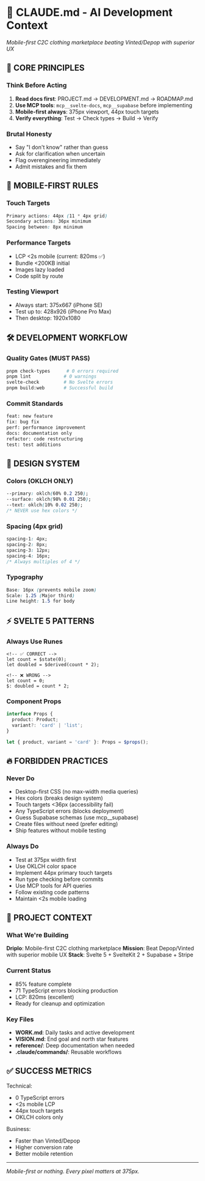 # 🤖 CLAUDE.md - AI Development Context

*Mobile-first C2C clothing marketplace beating Vinted/Depop with superior UX*

## 🎯 **CORE PRINCIPLES**

### Think Before Acting
1. **Read docs first**: PROJECT.md → DEVELOPMENT.md → ROADMAP.md
2. **Use MCP tools**: `mcp__svelte-docs`, `mcp__supabase` before implementing
3. **Mobile-first always**: 375px viewport, 44px touch targets
4. **Verify everything**: Test → Check types → Build → Verify

### Brutal Honesty
- Say "I don't know" rather than guess
- Ask for clarification when uncertain
- Flag overengineering immediately
- Admit mistakes and fix them

## 📱 **MOBILE-FIRST RULES**

### Touch Targets
```css
Primary actions: 44px (11 * 4px grid)
Secondary actions: 36px minimum
Spacing between: 8px minimum
```

### Performance Targets
- LCP <2s mobile (current: 820ms ✅)
- Bundle <200KB initial
- Images lazy loaded
- Code split by route

### Testing Viewport
- Always start: 375x667 (iPhone SE)
- Test up to: 428x926 (iPhone Pro Max)
- Then desktop: 1920x1080

## 🛠 **DEVELOPMENT WORKFLOW**

### Quality Gates (MUST PASS)
```bash
pnpm check-types      # 0 errors required
pnpm lint            # 0 warnings
svelte-check         # No Svelte errors
pnpm build:web       # Successful build
```

### Commit Standards
```bash
feat: new feature
fix: bug fix
perf: performance improvement
docs: documentation only
refactor: code restructuring
test: test additions
```

## 🎨 **DESIGN SYSTEM**

### Colors (OKLCH ONLY)
```css
--primary: oklch(60% 0.2 250);
--surface: oklch(98% 0.01 250);
--text: oklch(10% 0.02 250);
/* NEVER use hex colors */
```

### Spacing (4px grid)
```css
spacing-1: 4px;
spacing-2: 8px;
spacing-3: 12px;
spacing-4: 16px;
/* Always multiples of 4 */
```

### Typography
```css
Base: 16px (prevents mobile zoom)
Scale: 1.25 (Major third)
Line height: 1.5 for body
```

## ⚡ **SVELTE 5 PATTERNS**

### Always Use Runes
```svelte
<!-- ✅ CORRECT -->
let count = $state(0);
let doubled = $derived(count * 2);

<!-- ❌ WRONG -->
let count = 0;
$: doubled = count * 2;
```

### Component Props
```typescript
interface Props {
  product: Product;
  variant?: 'card' | 'list';
}

let { product, variant = 'card' }: Props = $props();
```

## 🔥 **FORBIDDEN PRACTICES**

### Never Do
- Desktop-first CSS (no max-width media queries)
- Hex colors (breaks design system)
- Touch targets <36px (accessibility fail)
- Any TypeScript errors (blocks deployment)
- Guess Supabase schemas (use mcp__supabase)
- Create files without need (prefer editing)
- Ship features without mobile testing

### Always Do
- Test at 375px width first
- Use OKLCH color space
- Implement 44px primary touch targets
- Run type checking before commits
- Use MCP tools for API queries
- Follow existing code patterns
- Maintain <2s mobile loading

## 🚀 **PROJECT CONTEXT**

### What We're Building
**Driplo**: Mobile-first C2C clothing marketplace
**Mission**: Beat Depop/Vinted with superior mobile UX
**Stack**: Svelte 5 + SvelteKit 2 + Supabase + Stripe

### Current Status
- 85% feature complete
- 71 TypeScript errors blocking production
- LCP: 820ms (excellent)
- Ready for cleanup and optimization

### Key Files
- **WORK.md**: Daily tasks and active development
- **VISION.md**: End goal and north star features
- **reference/**: Deep documentation when needed
- **.claude/commands/**: Reusable workflows

## ✅ **SUCCESS METRICS**

Technical:
- 0 TypeScript errors
- <2s mobile LCP
- 44px touch targets
- OKLCH colors only

Business:
- Faster than Vinted/Depop
- Higher conversion rate
- Better mobile retention

---

*Mobile-first or nothing. Every pixel matters at 375px.*